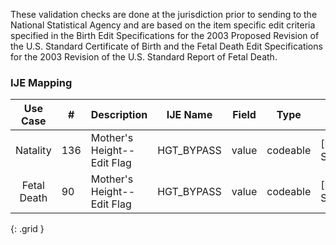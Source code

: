 These validation checks are done at the jurisdiction prior to sending to the National Statistical Agency and are based on the item specific edit criteria specified in the Birth Edit Specifications for the 2003 Proposed Revision of the U.S. Standard Certificate of Birth and the Fetal Death Edit Specifications for the 2003 Revision of the U.S. Standard Report of Fetal Death.
### IJE Mapping

| **Use Case** |  **#**   |  **Description**  | **IJE Name**  |  **Field**  |  **Type**  | **Value Set**  |
| :---------: | --------------- | ------------ | ------------- | ---------- | ---------- | -------------- |
| Natality | 136 | Mother's Height--Edit Flag | HGT_BYPASS | value |codeable |[PHVS_PregnancyReportEditFlags_NCHS], See [Handling of edit flags]  |
| Fetal Death | 90 | Mother's Height--Edit Flag | HGT_BYPASS | value |codeable |[PHVS_PregnancyReportEditFlags_NCHS], See [Handling of edit flags]  |
{: .grid }
